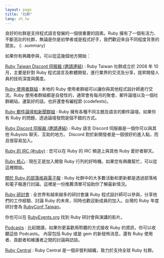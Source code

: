 ```yaml
---
layout: page
title: "社群"
lang: zh_tw
---
```


良好的社群是支持程式語言發展的一個很重要的因素。Ruby 擁有了一個有活力、不斷茁壯的社群，無論是你是初學者或是程式好手，我們歡迎來自不同程度背景的朋友。
{: .summary}

如果你有興趣參與，可以從這幾個地方開始：

[Ruby Taiwan Discord 伺服器 (邀請連結)][ruby-tw-discord]
: Ruby Taiwan 社群成立於 2008 年 10 月，主要是針對 Ruby
  程式語言及軟體開發，進行業界的交流及分享，提昇開發人員的技術深度與廣度。

[Ruby 使用者群組](/zh_tw/community/user-groups/)
: 本地的 Ruby 使用者群組可以讓你與其他程式設計師進行交流。Ruby
  使用者群組都是自發性的，通常會有每月的聚會、郵件論壇以及一個社群網站。運氣好的話，也許還會有編程節 (codefests)。

[Ruby 郵件論壇和新聞群組](/zh_tw/community/mailing-lists/)
: Ruby 擁有各種不同主題及語言的郵件論壇。如果你有 Ruby 的問題，透過論壇發問是個不錯的方式。

[Ruby Discord 伺服器 (邀請連結)][ruby-discord]
: Ruby 語言 Discord 伺服器是一個你可以與其他 Rubyists 聊天、互助的地方。
  Discord 對於新開發者是一個很好的進入點，而且很容易加入。

[Ruby 的 IRC (#ruby)][ruby-irc]
: 您可以在 Ruby 的 IRC 頻道上與其他 Ruby 愛好者聊天。

[Ruby 核心](/zh_tw/community/ruby-core)
: 現在正是加入開發 Ruby 行列的好時機。如果您有興趣幫忙，可以從這裡開始。

[關於 Ruby 的部落格與電子報](/zh_tw/community/weblogs/)
: Ruby 社群中的大多數活動和更新都是透過部落格和電子報進行討論。這裡是一份推薦清單可協助你了解最新情況。

[Ruby 研討會](/zh_tw/community/conferences/)
: 全世界有越來越多的研討會讓 Ruby 程式設計師可以參與，分享他們的工作經驗、討論 Ruby 的未來，同時也歡迎新成員的加入。台灣的
  Ruby 年度研討會為 [RubyConf Taiwan](http://rubyconf.tw)。

  你也可以在 [RubyEvents.org](https://www.rubyevents.org/) 找到 Ruby 研討會與演講的影片。

[Podcasts](/zh_tw/community/podcasts/)
: 比起閱讀，如果你更喜歡用聆聽的方式接收 Ruby 的資訊，你可以收聽這些 Podcasts。
  內容包括 Ruby 或是 gem 的新發佈消息，還有 Ruby 使用者、貢獻者和維護者之間的討論與訪談。

[Ruby Central][ruby-central]
: Ruby Central 是一個非營利組織，致力於支持全球 Ruby 社群。

[ruby-tw-discord]: https://discord.gg/yaYHWQsmcz
[ruby-irc]: https://web.libera.chat/#ruby
[ruby-central]: http://rubycentral.org/
[ruby-discord]: https://discord.gg/ad2acQFtkh
[rubyvideo]: https://rubyevents.org
